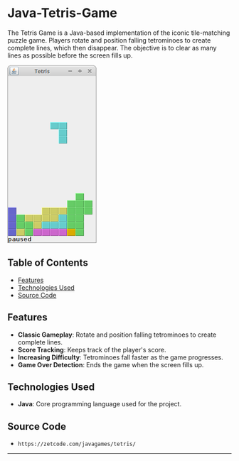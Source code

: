 # Java-Tetris-Game

The Tetris Game is a Java-based implementation of the iconic tile-matching puzzle game. Players rotate and position falling tetrominoes to create complete lines, which then disappear. The objective is to clear as many lines as possible before the screen fills up.

![Tetris game screenshot](tetris_game.png)

## Table of Contents

- [Features](#features)
- [Technologies Used](#technologies-used)
- [Source Code](#source-code)

## Features

- **Classic Gameplay**: Rotate and position falling tetrominoes to create complete lines.
- **Score Tracking**: Keeps track of the player's score.
- **Increasing Difficulty**: Tetrominoes fall faster as the game progresses.
- **Game Over Detection**: Ends the game when the screen fills up.

## Technologies Used

- **Java**: Core programming language used for the project.

## Source Code

- `https://zetcode.com/javagames/tetris/`

------
